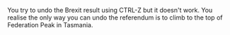 You try to undo the Brexit result using CTRL-Z but it doesn't work. You realise the only way you can undo the referendum is to climb to the top of Federation Peak in Tasmania.